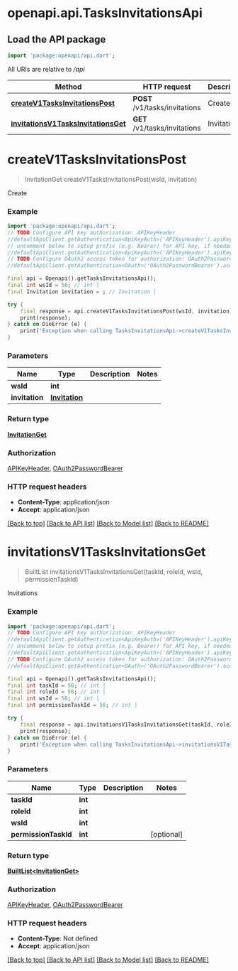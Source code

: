 # openapi.api.TasksInvitationsApi

## Load the API package
```dart
import 'package:openapi/api.dart';
```

All URIs are relative to */api*

Method | HTTP request | Description
------------- | ------------- | -------------
[**createV1TasksInvitationsPost**](TasksInvitationsApi.md#createv1tasksinvitationspost) | **POST** /v1/tasks/invitations | Create
[**invitationsV1TasksInvitationsGet**](TasksInvitationsApi.md#invitationsv1tasksinvitationsget) | **GET** /v1/tasks/invitations | Invitations


# **createV1TasksInvitationsPost**
> InvitationGet createV1TasksInvitationsPost(wsId, invitation)

Create

### Example
```dart
import 'package:openapi/api.dart';
// TODO Configure API key authorization: APIKeyHeader
//defaultApiClient.getAuthentication<ApiKeyAuth>('APIKeyHeader').apiKey = 'YOUR_API_KEY';
// uncomment below to setup prefix (e.g. Bearer) for API key, if needed
//defaultApiClient.getAuthentication<ApiKeyAuth>('APIKeyHeader').apiKeyPrefix = 'Bearer';
// TODO Configure OAuth2 access token for authorization: OAuth2PasswordBearer
//defaultApiClient.getAuthentication<OAuth>('OAuth2PasswordBearer').accessToken = 'YOUR_ACCESS_TOKEN';

final api = Openapi().getTasksInvitationsApi();
final int wsId = 56; // int | 
final Invitation invitation = ; // Invitation | 

try {
    final response = api.createV1TasksInvitationsPost(wsId, invitation);
    print(response);
} catch on DioError (e) {
    print('Exception when calling TasksInvitationsApi->createV1TasksInvitationsPost: $e\n');
}
```

### Parameters

Name | Type | Description  | Notes
------------- | ------------- | ------------- | -------------
 **wsId** | **int**|  | 
 **invitation** | [**Invitation**](Invitation.md)|  | 

### Return type

[**InvitationGet**](InvitationGet.md)

### Authorization

[APIKeyHeader](../README.md#APIKeyHeader), [OAuth2PasswordBearer](../README.md#OAuth2PasswordBearer)

### HTTP request headers

 - **Content-Type**: application/json
 - **Accept**: application/json

[[Back to top]](#) [[Back to API list]](../README.md#documentation-for-api-endpoints) [[Back to Model list]](../README.md#documentation-for-models) [[Back to README]](../README.md)

# **invitationsV1TasksInvitationsGet**
> BuiltList<InvitationGet> invitationsV1TasksInvitationsGet(taskId, roleId, wsId, permissionTaskId)

Invitations

### Example
```dart
import 'package:openapi/api.dart';
// TODO Configure API key authorization: APIKeyHeader
//defaultApiClient.getAuthentication<ApiKeyAuth>('APIKeyHeader').apiKey = 'YOUR_API_KEY';
// uncomment below to setup prefix (e.g. Bearer) for API key, if needed
//defaultApiClient.getAuthentication<ApiKeyAuth>('APIKeyHeader').apiKeyPrefix = 'Bearer';
// TODO Configure OAuth2 access token for authorization: OAuth2PasswordBearer
//defaultApiClient.getAuthentication<OAuth>('OAuth2PasswordBearer').accessToken = 'YOUR_ACCESS_TOKEN';

final api = Openapi().getTasksInvitationsApi();
final int taskId = 56; // int | 
final int roleId = 56; // int | 
final int wsId = 56; // int | 
final int permissionTaskId = 56; // int | 

try {
    final response = api.invitationsV1TasksInvitationsGet(taskId, roleId, wsId, permissionTaskId);
    print(response);
} catch on DioError (e) {
    print('Exception when calling TasksInvitationsApi->invitationsV1TasksInvitationsGet: $e\n');
}
```

### Parameters

Name | Type | Description  | Notes
------------- | ------------- | ------------- | -------------
 **taskId** | **int**|  | 
 **roleId** | **int**|  | 
 **wsId** | **int**|  | 
 **permissionTaskId** | **int**|  | [optional] 

### Return type

[**BuiltList&lt;InvitationGet&gt;**](InvitationGet.md)

### Authorization

[APIKeyHeader](../README.md#APIKeyHeader), [OAuth2PasswordBearer](../README.md#OAuth2PasswordBearer)

### HTTP request headers

 - **Content-Type**: Not defined
 - **Accept**: application/json

[[Back to top]](#) [[Back to API list]](../README.md#documentation-for-api-endpoints) [[Back to Model list]](../README.md#documentation-for-models) [[Back to README]](../README.md)

